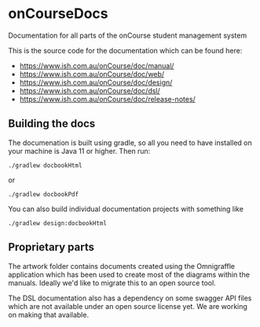 # onCourseDocs
Documentation for all parts of the onCourse student management system

This is the source code for the documentation which can be found here:

* https://www.ish.com.au/onCourse/doc/manual/
* https://www.ish.com.au/onCourse/doc/web/
* https://www.ish.com.au/onCourse/doc/design/
* https://www.ish.com.au/onCourse/doc/dsl/
* https://www.ish.com.au/onCourse/doc/release-notes/


## Building the docs

The documenation is built using gradle, so all you need to have installed on your machine is Java 11 or higher. Then run:

    ./gradlew docbookHtml

or

    ./gradlew docbookPdf

You can also build individual documentation projects with something like

    ./gradlew design:docbookHtml

## Proprietary parts

The artwork folder contains documents created using the Omnigraffle application which has been 
used to create most of the diagrams within the manuals. Ideally we'd like to migrate this to an open source tool.

The DSL documentation also has a dependency on some swagger API files which are not available under an open source 
license yet. We are working on making that available.
